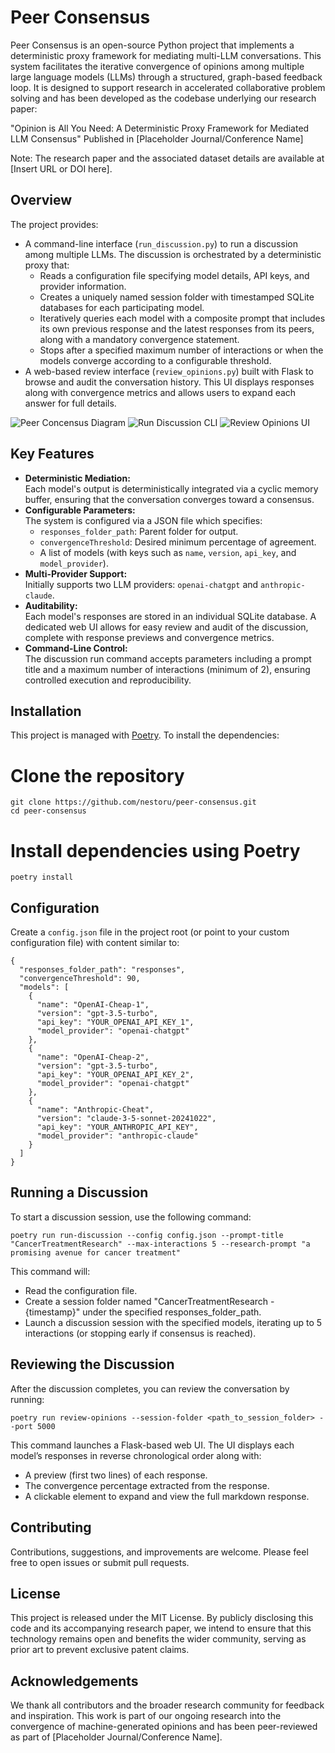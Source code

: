 # Peer Consensus

Peer Consensus is an open-source Python project that implements a deterministic proxy framework for mediating multi-LLM conversations. This system facilitates the iterative convergence of opinions among multiple large language models (LLMs) through a structured, graph-based feedback loop. It is designed to support research in accelerated collaborative problem solving and has been developed as the codebase underlying our research paper:

"Opinion is All You Need: A Deterministic Proxy Framework for Mediated LLM Consensus"
Published in [Placeholder Journal/Conference Name]

Note: The research paper and the associated dataset details are available at [Insert URL or DOI here].

## Overview

The project provides:
- A command-line interface (`run_discussion.py`) to run a discussion among multiple LLMs. The discussion is orchestrated by a deterministic proxy that:
  - Reads a configuration file specifying model details, API keys, and provider information.
  - Creates a uniquely named session folder with timestamped SQLite databases for each participating model.
  - Iteratively queries each model with a composite prompt that includes its own previous response and the latest responses from its peers, along with a mandatory convergence statement.
  - Stops after a specified maximum number of interactions or when the models converge according to a configurable threshold.
- A web-based review interface (`review_opinions.py`) built with Flask to browse and audit the conversation history. This UI displays responses along with convergence metrics and allows users to expand each answer for full details.

![Peer Concensus Diagram](peer-concensus-diagram.png "Peer Concensus Diagram")
![Run Discussion CLI](run-discussion.png "Run Discussion CLI")
![Review Opinions UI](review-opinions.png "Review Opinions UI")

## Key Features

- **Deterministic Mediation:**  
  Each model's output is deterministically integrated via a cyclic memory buffer, ensuring that the conversation converges toward a consensus.
- **Configurable Parameters:**  
  The system is configured via a JSON file which specifies:
  - `responses_folder_path`: Parent folder for output.
  - `convergenceThreshold`: Desired minimum percentage of agreement.
  - A list of models (with keys such as `name`, `version`, `api_key`, and `model_provider`).
- **Multi-Provider Support:**  
  Initially supports two LLM providers: `openai-chatgpt` and `anthropic-claude`.
- **Auditability:**  
  Each model's responses are stored in an individual SQLite database. A dedicated web UI allows for easy review and audit of the discussion, complete with response previews and convergence metrics.
- **Command-Line Control:**  
  The discussion run command accepts parameters including a prompt title and a maximum number of interactions (minimum of 2), ensuring controlled execution and reproducibility.

## Installation

This project is managed with [Poetry](https://python-poetry.org/). To install the dependencies:

# Clone the repository
```
git clone https://github.com/nestoru/peer-consensus.git
cd peer-consensus
```

# Install dependencies using Poetry
```
poetry install
```

## Configuration

Create a `config.json` file in the project root (or point to your custom configuration file) with content similar to:
```
{
  "responses_folder_path": "responses",
  "convergenceThreshold": 90,
  "models": [
    {
      "name": "OpenAI-Cheap-1",
      "version": "gpt-3.5-turbo",
      "api_key": "YOUR_OPENAI_API_KEY_1",
      "model_provider": "openai-chatgpt"
    },
    {
      "name": "OpenAI-Cheap-2",
      "version": "gpt-3.5-turbo",
      "api_key": "YOUR_OPENAI_API_KEY_2",
      "model_provider": "openai-chatgpt"
    },
    {
      "name": "Anthropic-Cheat",
      "version": "claude-3-5-sonnet-20241022",
      "api_key": "YOUR_ANTHROPIC_API_KEY",
      "model_provider": "anthropic-claude"
    }
  ]
}
```

## Running a Discussion

To start a discussion session, use the following command:
```
poetry run run-discussion --config config.json --prompt-title "CancerTreatmentResearch" --max-interactions 5 --research-prompt "a promising avenue for cancer treatment"
```

This command will:
- Read the configuration file.
- Create a session folder named "CancerTreatmentResearch - {timestamp}" under the specified responses_folder_path.
- Launch a discussion session with the specified models, iterating up to 5 interactions (or stopping early if consensus is reached).

## Reviewing the Discussion

After the discussion completes, you can review the conversation by running:
```
poetry run review-opinions --session-folder <path_to_session_folder> --port 5000
```

This command launches a Flask-based web UI. The UI displays each model’s responses in reverse chronological order along with:
- A preview (first two lines) of each response.
- The convergence percentage extracted from the response.
- A clickable element to expand and view the full markdown response.

## Contributing

Contributions, suggestions, and improvements are welcome. Please feel free to open issues or submit pull requests.

## License

This project is released under the MIT License. By publicly disclosing this code and its accompanying research paper, we intend to ensure that this technology remains open and benefits the wider community, serving as prior art to prevent exclusive patent claims.

## Acknowledgements

We thank all contributors and the broader research community for feedback and inspiration. This work is part of our ongoing research into the convergence of machine-generated opinions and has been peer-reviewed as part of [Placeholder Journal/Conference Name].

